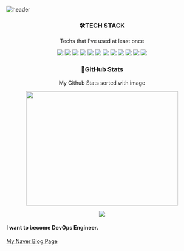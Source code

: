 ![header](https://capsule-render.vercel.app/api?text=Hi_there!👋&fontSize=15&rotate=-40&section=header&color=)


<h3 align ="center"> 🛠TECH STACK  </h3>

<p align = "center"> Techs that I've used at least once </p>

<p align ="center">
<img src="https://img.shields.io/badge/C-A8B9CC?style=for-the-badge&logo=C&logoColor=000000"/>
<img src="https://img.shields.io/badge/Python-3776AB?style=for-the-badge&logo=Python&logoColor=000000"/>
<img src="https://img.shields.io/badge/Java-FF0000?style=for-the-badge&logo=java&logoColor=000000"/>
<img src="https://img.shields.io/badge/Unity-FFFFFF?style=for-the-badge&logo=Unity&logoColor=000000"/>
<img src="https://img.shields.io/badge/JavaScript-F7DF1E?style=for-the-badge&logo=JavaScript&logoColor=000000"/>
<img src="https://img.shields.io/badge/HTML5-E34F26?style=for-the-badge&logo=HTML5&logoColor=000000"/>
<img src="https://img.shields.io/badge/CSS3-1572B6?style=for-the-badge&logo=CSS3&logoColor=000000"/>
<img src="https://img.shields.io/badge/MySql-4479A1?style=for-the-badge&logo=MySQL&logoColor=000000"/>
<img src="https://img.shields.io/badge/LaTex-008080?style=for-the-badge&logo=LaTex&logoColor=000000"/>
<img src="https://img.shields.io/badge/CentOS-262577?style=for-the-badge&logo=CentOS&logoColor=000000"/>
<img src="https://img.shields.io/badge/Ubuntu-E95420?style=for-the-badge&logo=Ubuntu&logoColor=000000"/>
<img src="https://img.shields.io/badge/RedHat-EE0000?style=for-the-badge&logo=RedHat&logoColor=000000"/>

<h3 align = 'center'> 🎲GitHub Stats </h3>
<p align = "center"> My Github Stats sorted with image </p>
<p align = "center">
    <img src="https://github-readme-stats.vercel.app/api/top-langs/?username=GyuminGomin&layout=compact&bg_color=eee8aa" width="400" height="300" />
</p>
 
<p align = "center">
    <img src="https://github-readme-stats.vercel.app/api?username=GyuminGomin&show_icons=true&bg_color=87ceeb&theme=transparent" />
</p>

<h4 align = 'left'> I want to become DevOps Engineer. </h4>

<a href="https://blog.naver.com/ool9898" target="_blank">My Naver Blog Page</a>

<!--
https://simpleicons.org/ -> 아이콘 변경
https://github.com/anuraghazra/github-readme-stats/ -> 깃허브 스탯 아이콘
https://shields.io/badges -> 뱃지 변경
https://github.com/kyechan99/capsule-render#rotate -> 깃허브 헤더 변경
https://blog.cowkite.com/blog/2102241544/ -> 깃허브 교재
-->
